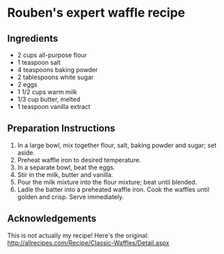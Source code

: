Rouben's expert waffle recipe
====

Ingredients
---
* 2 cups all-purpose flour
* 1 teaspoon salt
* 4 teaspoons baking powder
* 2 tablespoons white sugar
* 2 eggs
* 1 1/2 cups warm milk
* 1/3 cup butter, melted
* 1 teaspoon vanilla extract

Preparation Instructions
---
1. In a large bowl, mix together flour, salt, baking powder and sugar; set aside.
2. Preheat waffle iron to desired temperature.
3. In a separate bowl, beat the eggs.
4. Stir in the milk, butter and vanilla.
5. Pour the milk mixture into the flour mixture; beat until blended.
6. Ladle the batter into a preheated waffle iron. Cook the waffles until golden and crisp. Serve immediately.

Acknowledgements
---
This is not actually my recipe! Here's the original:
http://allrecipes.com/Recipe/Classic-Waffles/Detail.aspx

